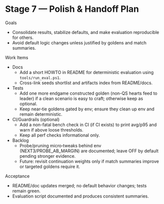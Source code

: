 ﻿# Stage 7 — Polish & Handoff Plan

Goals
- Consolidate results, stabilize defaults, and make evaluation reproducible for others.
- Avoid default logic changes unless justified by goldens and match summaries.

Work Items
- Docs
  - Add a short HOWTO in README for deterministic evaluation using `tools/run_eval.ps1`.
  - Cross-link seeds shortlist and artifacts index from README/docs.
- Tests
  - Add one more endgame constructed golden (non-QS hearts feed to leader) if a clean scenario is easy to craft; otherwise keep as optional.
  - Keep near‑tie goldens gated by env; ensure they clean up env and remain deterministic.
- CI/Guardrails (optional)
  - Add a non-fatal bench check in CI (if CI exists) to print avg/p95 and warn if above loose thresholds.
  - Keep all perf checks informational only.
- Backlog
  - Probe/pruning micro‑tweaks behind env (NEXT3/PROBE_AB_MARGIN) are documented; leave OFF by default pending stronger evidence.
  - Future: revisit continuation weights only if match summaries improve or targeted goldens require it.

Acceptance
- README/doc updates merged; no default behavior changes; tests remain green.
- Evaluation script documented and produces consistent summaries.